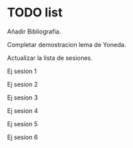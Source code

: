 # TODO list

Añadir Bibliografia.

Completar demostracion lema de Yoneda.

Actualizar la lista de sesiones.

Ej sesion 1

Ej sesion 2

Ej sesion 3

Ej sesion 4

Ej sesion 5

Ej sesion 6
